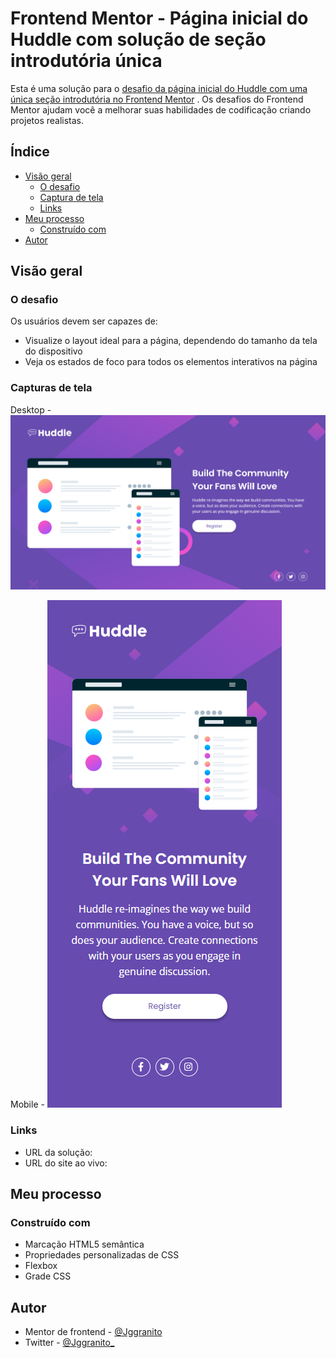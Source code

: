 # Frontend Mentor - Página inicial do Huddle com solução de seção introdutória única

Esta é uma solução para o [desafio da página inicial do Huddle com uma única seção introdutória no Frontend Mentor](https://www.frontendmentor.io/challenges/huddle-landing-page-with-a-single-introductory-section-B_2Wvxgi0) . Os desafios do Frontend Mentor ajudam você a melhorar suas habilidades de codificação criando projetos realistas.

## Índice

- [Visão geral](#visão-geral)
   - [O desafio](#O-desafio)
   - [Captura de tela](#captura-de-tela)
   - [Links](#links)
- [Meu processo](#meu-processo)
   - [Construído com](#construído-com)
- [Autor](#autor)

## Visão geral

### O desafio

Os usuários devem ser capazes de:

- Visualize o layout ideal para a página, dependendo do tamanho da tela do dispositivo
- Veja os estados de foco para todos os elementos interativos na página

### Capturas de tela

Desktop - ![](./Screenshot/1440x800.png)

Mobile  - ![](./Screenshot/375x800.png)

### Links

- URL da solução: [](https://github.com/Jggranito/Quest-HTML-CSS-Avancado)
- URL do site ao vivo: [](https://jggranito.github.io/Quest-HTML-CSS-Avancado/)

## Meu processo

### Construído com

- Marcação HTML5 semântica
- Propriedades personalizadas de CSS
- Flexbox
- Grade CSS

## Autor

- Mentor de frontend - [@Jggranito](https://www.frontendmentor.io/profile/Jggranito)
- Twitter - [@Jggranito_](https://twitter.com/Jggranito_)